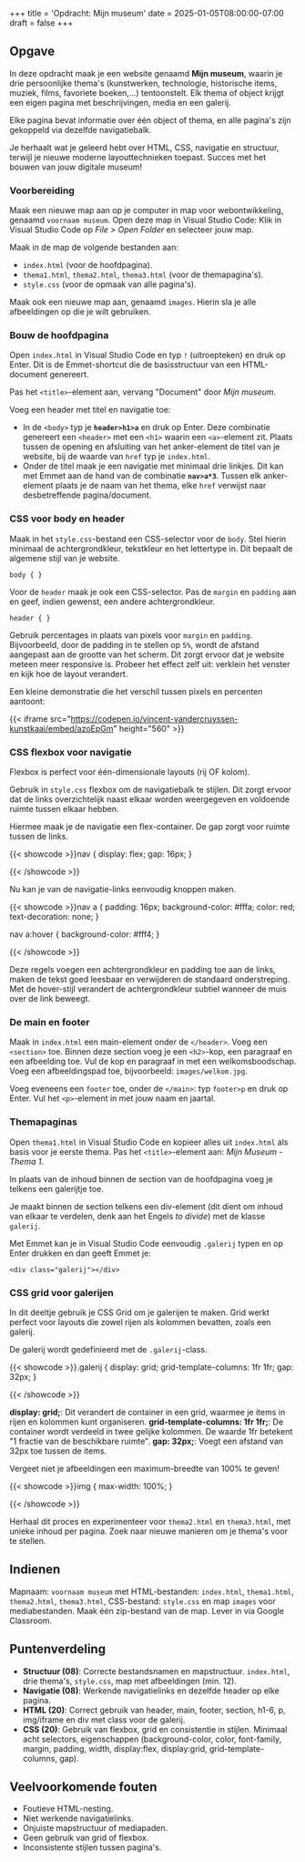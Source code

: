 +++
title = 'Opdracht: Mijn museum'
date = 2025-01-05T08:00:00-07:00
draft = false
+++

## Opgave

In deze opdracht maak je een website genaamd **Mijn museum**, waarin je drie persoonlijke thema's (kunstwerken, technologie, historische items, muziek, films, favoriete boeken,...) tentoonstelt. Elk thema of object krijgt een eigen pagina met beschrijvingen, media en een galerij. 

Elke pagina bevat informatie over één object of thema, en alle pagina's zijn gekoppeld via dezelfde navigatiebalk.

Je herhaalt wat je geleerd hebt over HTML, CSS, navigatie en structuur, terwijl je nieuwe moderne layouttechnieken toepast. Succes met het bouwen van jouw digitale museum!

### Voorbereiding

Maak een nieuwe map aan op je computer in map voor webontwikkeling, genaamd `voornaam museum`. Open deze map in Visual Studio Code: Klik in Visual Studio Code op *File > Open Folder* en selecteer jouw map.

Maak in de map de volgende bestanden aan:
- `index.html` (voor de hoofdpagina).
- `thema1.html`, `thema2.html`, `thema3.html` (voor de themapagina's).
- `style.css` (voor de opmaak van alle pagina's).

Maak ook een nieuwe map aan, genaamd `images`. Hierin sla je alle afbeeldingen op die je wilt gebruiken.

### Bouw de hoofdpagina

Open `index.html` in Visual Studio Code en typ `!` (uitroepteken) en druk op Enter. Dit is de Emmet-shortcut die de basisstructuur van een HTML-document genereert.

Pas het `<title>`-element aan, vervang "Document" door *Mijn museum*.

Voeg een header met titel en navigatie toe: 
- In de `<body>` typ je **`header>h1>a`** en druk op Enter. Deze combinatie genereert een `<header>` met een `<h1>` waarin een `<a>`-element zit. Plaats tussen de opening en afsluiting van het anker-element de titel van je website, bij de waarde van `href` typ je `index.html`. 
- Onder de titel maak je een navigatie met minimaal drie linkjes. Dit kan met Emmet aan de hand van de combinatie **`nav>a*3`**. Tussen elk anker-element plaats je de naam van het thema, elke `href` verwijst naar desbetreffende pagina/document. 

### CSS voor body en header

Maak in het `style.css`-bestand een CSS-selector voor de `body`. Stel hierin minimaal de achtergrondkleur, tekstkleur en het lettertype in. Dit bepaalt de algemene stijl van je website.

`body { }`

Voor de `header` maak je ook een CSS-selector. Pas de `margin` en `padding` aan en geef, indien gewenst, een andere achtergrondkleur. 

`header { }`

Gebruik percentages in plaats van pixels voor `margin` en `padding`. Bijvoorbeeld, door de padding in te stellen op `5%`, wordt de afstand aangepast aan de grootte van het scherm. Dit zorgt ervoor dat je website meteen meer responsive is. Probeer het effect zelf uit: verklein het venster en kijk hoe de layout verandert.

Een kleine demonstratie die het verschil tussen pixels en percenten aantoont:

{{< iframe src="https://codepen.io/vincent-vandercruyssen-kunstkaai/embed/azoEpGm" height="560" >}}

### CSS flexbox voor navigatie

Flexbox is perfect voor één-dimensionale layouts (rij OF kolom). 

Gebruik in `style.css` flexbox om de navigatiebalk te stijlen. Dit zorgt ervoor dat de links overzichtelijk naast elkaar worden weergegeven en voldoende ruimte tussen elkaar hebben. 

Hiermee maak je de navigatie een flex-container. De gap zorgt voor ruimte tussen de links.

{{< showcode >}}nav {
  display: flex;
  gap: 16px;
}

{{< /showcode >}}

Nu kan je van de navigatie-links eenvoudig knoppen maken. 

{{< showcode >}}nav a {
  padding: 16px;
  background-color: #fffa;
  color: red;
  text-decoration: none;
}

nav a:hover {
  background-color: #fff4;
}

{{< /showcode >}}

Deze regels voegen een achtergrondkleur en padding toe aan de links, maken de tekst goed leesbaar en verwijderen de standaard onderstreping. Met de hover-stijl verandert de achtergrondkleur subtiel wanneer de muis over de link beweegt.

### De main en footer

Maak in `index.html` een main-element onder de `</header>`. Voeg een `<section>` toe. Binnen deze section voeg je een `<h2>`-kop, een paragraaf en een afbeelding toe. Vul de kop en paragraaf in met een welkomsboodschap. Voeg een afbeeldingspad toe, bijvoorbeeld: `images/welkom.jpg`.

Voeg eveneens een `footer` toe, onder de `</main>`: typ `footer>p` en druk op Enter. Vul het `<p>`-element in met jouw naam en jaartal.

### Themapaginas

Open `thema1.html` in Visual Studio Code en kopieer alles uit `index.html` als basis voor je eerste thema. 
Pas het `<title>`-element aan: *Mijn Museum - Thema 1*.

In plaats van de inhoud binnen de section van de hoofdpagina voeg je telkens een galerijtje toe. 

Je maakt binnen de section telkens een div-element (dit dient om inhoud van elkaar te verdelen, denk aan het Engels *to divide*) met de klasse `galerij`. 

Met Emmet kan je in Visual Studio Code eenvoudig `.galerij` typen en op Enter drukken en dan geeft Emmet je: 

`<div class="galerij"></div>`

### CSS grid voor galerijen

In dit deeltje gebruik je CSS Grid om je galerijen te maken. Grid werkt perfect voor layouts die zowel rijen als kolommen bevatten, zoals een galerij.

De galerij wordt gedefinieerd met de `.galerij`-class. 

{{< showcode >}}.galerij {
    display: grid;
    grid-template-columns: 1fr 1fr;
    gap: 32px;
}

{{< /showcode >}}

**display: grid;**: Dit verandert de container in een grid, waarmee je items in rijen en kolommen kunt organiseren.
**grid-template-columns: 1fr 1fr;**: De container wordt verdeeld in twee gelijke kolommen. De waarde 1fr betekent "1 fractie van de beschikbare ruimte".
**gap: 32px;**: Voegt een afstand van 32px toe tussen de items.

Vergeet niet je afbeeldingen een maximum-breedte van 100% te geven!

{{< showcode >}}img {
    max-width: 100%;
}

{{< /showcode >}}

Herhaal dit proces en experimenteer voor `thema2.html` en `thema3.html`, met unieke inhoud per pagina. Zoek naar nieuwe manieren om je thema's voor te stellen. 

## Indienen

Mapnaam: `voornaam museum` met HTML-bestanden: `index.html`, `thema1.html`, `thema2.html`, `thema3.html`, CSS-bestand: `style.css` en map `images` voor mediabestanden.
Maak één zip-bestand van de map. Lever in via Google Classroom.

## Puntenverdeling

- **Structuur (08)**: Correcte bestandsnamen en mapstructuur. `index.html`, drie thema's, `style.css`, map met afbeeldingen (min. 12).
- **Navigatie (08)**: Werkende navigatielinks en dezelfde header op elke pagina.
- **HTML (20)**: Correct gebruik van header, main, footer, section, h1-6, p, img/iframe en div met class voor de galerij.
- **CSS (20)**: Gebruik van flexbox, grid en consistentie in stijlen. Minimaal acht selectors, eigenschappen (background-color, color, font-family, margin, padding, width, display:flex, display:grid, grid-template-columns, gap). 

## Veelvoorkomende fouten

- Foutieve HTML-nesting.
- Niet werkende navigatielinks.
- Onjuiste mapstructuur of mediapaden.
- Geen gebruik van grid of flexbox.
- Inconsistente stijlen tussen pagina's.